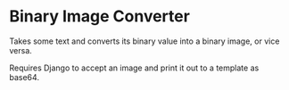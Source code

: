 Binary Image Converter
======================

Takes some text and converts its binary value into a binary image, or vice versa.

Requires Django to accept an image and print it out to a template as base64.
